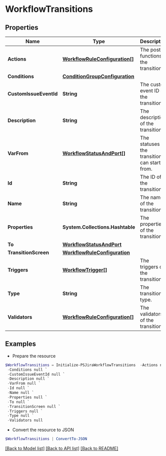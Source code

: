 # WorkflowTransitions
## Properties

Name | Type | Description | Notes
------------ | ------------- | ------------- | -------------
**Actions** | [**WorkflowRuleConfiguration[]**](WorkflowRuleConfiguration.md) | The post-functions of the transition. | [optional] 
**Conditions** | [**ConditionGroupConfiguration**](ConditionGroupConfiguration.md) |  | [optional] 
**CustomIssueEventId** | **String** | The custom event ID of the transition. | [optional] 
**Description** | **String** | The description of the transition. | [optional] 
**VarFrom** | [**WorkflowStatusAndPort[]**](WorkflowStatusAndPort.md) | The statuses the transition can start from. | [optional] 
**Id** | **String** | The ID of the transition. | [optional] 
**Name** | **String** | The name of the transition. | [optional] 
**Properties** | **System.Collections.Hashtable** | The properties of the transition. | [optional] 
**To** | [**WorkflowStatusAndPort**](WorkflowStatusAndPort.md) |  | [optional] 
**TransitionScreen** | [**WorkflowRuleConfiguration**](WorkflowRuleConfiguration.md) |  | [optional] 
**Triggers** | [**WorkflowTrigger[]**](WorkflowTrigger.md) | The triggers of the transition. | [optional] 
**Type** | **String** | The transition type. | [optional] 
**Validators** | [**WorkflowRuleConfiguration[]**](WorkflowRuleConfiguration.md) | The validators of the transition. | [optional] 

## Examples

- Prepare the resource
```powershell
$WorkflowTransitions = Initialize-PSJiraWorkflowTransitions  -Actions null `
 -Conditions null `
 -CustomIssueEventId null `
 -Description null `
 -VarFrom null `
 -Id null `
 -Name null `
 -Properties null `
 -To null `
 -TransitionScreen null `
 -Triggers null `
 -Type null `
 -Validators null
```

- Convert the resource to JSON
```powershell
$WorkflowTransitions | ConvertTo-JSON
```

[[Back to Model list]](../README.md#documentation-for-models) [[Back to API list]](../README.md#documentation-for-api-endpoints) [[Back to README]](../README.md)

